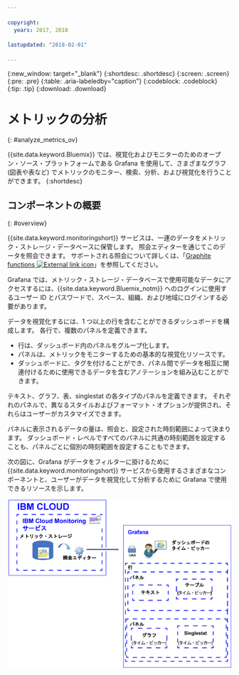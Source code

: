 ```yaml
---

copyright:
  years: 2017, 2018

lastupdated: "2018-02-01"

---
```


{:new_window: target="_blank"}
{:shortdesc: .shortdesc}
{:screen: .screen}
{:pre: .pre}
{:table: .aria-labeledby="caption"}
{:codeblock: .codeblock}
{:tip: .tip}
{:download: .download}


# メトリックの分析
{: #analyze_metrics_ov}

{{site.data.keyword.Bluemix}} では、視覚化およびモニターのためのオープン・ソース・プラットフォームである Grafana を使用して、さまざまなグラフ (図表や表など) でメトリックのモニター、検索、分析、および視覚化を行うことができます。 
{:shortdesc}


## コンポーネントの概要
{: #overview}

{{site.data.keyword.monitoringshort}} サービスは、一連のデータをメトリック・ストレージ・データベースに保管します。 照会エディターを通じてこのデータを照会できます。 サポートされる照会について詳しくは、「[Graphite functions ![External link icon](../../icons/launch-glyph.svg "External link icon")](http://graphite.readthedocs.io/en/0.9.13-pre1/functions.html)」を参照してください。

Grafana では、メトリック・ストレージ・データベースで使用可能なデータにアクセスするには、{{site.data.keyword.Bluemix_notm}} へのログインに使用するユーザー ID とパスワードで、スペース、組織、および地域にログインする必要があります。 

データを視覚化するには、1 つ以上の行を含むことができるダッシュボードを構成します。 各行で、複数のパネルを定義できます。 

* 行は、ダッシュボード内のパネルをグループ化します。 
* パネルは、メトリックをモニターするための基本的な視覚化リソースです。 
* ダッシュボードに、タグを付けることができ、パネル間でデータを相互に関連付けるために使用できるデータを含むアノテーションを組み込むことができます。

テキスト、グラフ、表、singlestat の各タイプのパネルを定義できます。 それぞれのパネルで、異なるスタイルおよびフォーマット・オプションが提供され、それらはユーザーがカスタマイズできます。 

パネルに表示されるデータの量は、照会と、設定された時刻範囲によって決まります。 ダッシュボード・レベルですべてのパネルに共通の時刻範囲を設定することも、パネルごとに個別の時刻範囲を設定することもできます。

次の図に、Grafana がデータをフィルターに掛けるために {{site.data.keyword.monitoringshort}} サービスから使用するさまざまなコンポーネントと、ユーザーがデータを視覚化して分析するために Grafana で使用できるリソースを示します。

![メトリックの表示とモニタリングに使用する、{{site.data.keyword.monitoringlong}}サービス内および Grafana 内のリソースのコンポーネント概要図](images/grafana_ov_f1.gif)






